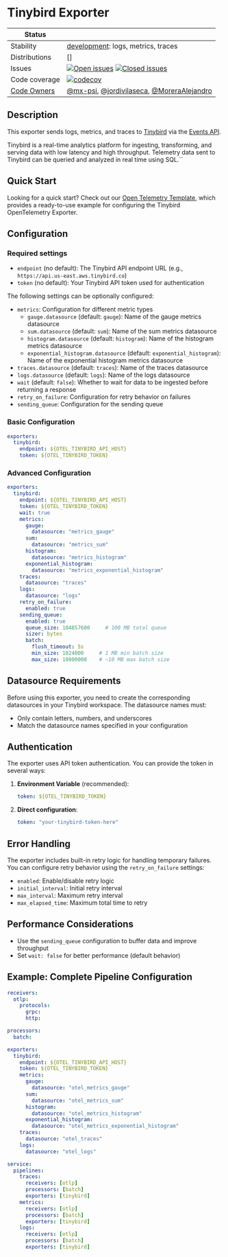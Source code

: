 # Tinybird Exporter
<!-- status autogenerated section -->
| Status        |           |
| ------------- |-----------|
| Stability     | [development]: logs, metrics, traces   |
| Distributions | [] |
| Issues        | [![Open issues](https://img.shields.io/github/issues-search/open-telemetry/opentelemetry-collector-contrib?query=is%3Aissue%20is%3Aopen%20label%3Aexporter%2Ftinybird%20&label=open&color=orange&logo=opentelemetry)](https://github.com/open-telemetry/opentelemetry-collector-contrib/issues?q=is%3Aopen+is%3Aissue+label%3Aexporter%2Ftinybird) [![Closed issues](https://img.shields.io/github/issues-search/open-telemetry/opentelemetry-collector-contrib?query=is%3Aissue%20is%3Aclosed%20label%3Aexporter%2Ftinybird%20&label=closed&color=blue&logo=opentelemetry)](https://github.com/open-telemetry/opentelemetry-collector-contrib/issues?q=is%3Aclosed+is%3Aissue+label%3Aexporter%2Ftinybird) |
| Code coverage | [![codecov](https://codecov.io/github/open-telemetry/opentelemetry-collector-contrib/graph/main/badge.svg?component=exporter_tinybird)](https://app.codecov.io/gh/open-telemetry/opentelemetry-collector-contrib/tree/main/?components%5B0%5D=exporter_tinybird&displayType=list) |
| [Code Owners](https://github.com/open-telemetry/opentelemetry-collector-contrib/blob/main/CONTRIBUTING.md#becoming-a-code-owner)    | [@mx-psi](https://www.github.com/mx-psi), [@jordivilaseca](https://www.github.com/jordivilaseca), [@MoreraAlejandro](https://www.github.com/MoreraAlejandro) |

[development]: https://github.com/open-telemetry/opentelemetry-collector/blob/main/docs/component-stability.md#development
<!-- end autogenerated section -->

## Description

This exporter sends logs, metrics, and traces to [Tinybird](https://www.tinybird.co/) via the [Events API](https://www.tinybird.co/docs/api-reference/events-api).

Tinybird is a real-time analytics platform for ingesting, transforming, and serving data with low latency and high throughput. Telemetry data sent to Tinybird can be queried and analyzed in real time using SQL.``


## Quick Start

Looking for a quick start? Check out our [Open Telemetry Template](https://github.com/tinybirdco/tinybird-otel-template), which provides a ready-to-use example for configuring the Tinybird OpenTelemetry Exporter.

## Configuration

### Required settings

- `endpoint` (no default): The Tinybird API endpoint URL (e.g., `https://api.us-east.aws.tinybird.co`)
- `token` (no default): Your Tinybird API token used for authentication

The following settings can be optionally configured:

- `metrics`: Configuration for different metric types
  - `gauge.datasource` (default: `gauge`): Name of the gauge metrics datasource
  - `sum.datasource` (default: `sum`): Name of the sum metrics datasource  
  - `histogram.datasource` (default: `histogram`): Name of the histogram metrics datasource
  - `exponential_histogram.datasource` (default: `exponential_histogram`): Name of the exponential histogram metrics datasource
- `traces.datasource` (default: `traces`): Name of the traces datasource
- `logs.datasource` (default: `logs`): Name of the logs datasource
- `wait` (default: `false`): Whether to wait for data to be ingested before returning a response
- `retry_on_failure`: Configuration for retry behavior on failures
- `sending_queue`: Configuration for the sending queue


### Basic Configuration

```yaml
exporters:
  tinybird:
    endpoint: ${OTEL_TINYBIRD_API_HOST}
    token: ${OTEL_TINYBIRD_TOKEN}
```

### Advanced Configuration

```yaml
exporters:
  tinybird:
    endpoint: ${OTEL_TINYBIRD_API_HOST}
    token: ${OTEL_TINYBIRD_TOKEN}
    wait: true
    metrics:
      gauge:
        datasource: "metrics_gauge"
      sum:
        datasource: "metrics_sum"
      histogram:
        datasource: "metrics_histogram"
      exponential_histogram:
        datasource: "metrics_exponential_histogram"
    traces:
      datasource: "traces"
    logs:
      datasource: "logs"
    retry_on_failure:
      enabled: true
    sending_queue:
      enabled: true
      queue_size: 104857600     # 100 MB total queue
      sizer: bytes
      batch:
        flush_timeout: 5s
        min_size: 1024000     # 1 MB min batch size
        max_size: 10000000    # ~10 MB max batch size
```

## Datasource Requirements

Before using this exporter, you need to create the corresponding datasources in your Tinybird workspace. The datasource names must:

- Only contain letters, numbers, and underscores
- Match the datasource names specified in your configuration


## Authentication

The exporter uses API token authentication. You can provide the token in several ways:

1. **Environment Variable** (recommended):
   ```yaml
   token: ${OTEL_TINYBIRD_TOKEN}
   ```

2. **Direct configuration**:
   ```yaml
   token: "your-tinybird-token-here"
   ```

## Error Handling

The exporter includes built-in retry logic for handling temporary failures. You can configure retry behavior using the `retry_on_failure` settings:

- `enabled`: Enable/disable retry logic
- `initial_interval`: Initial retry interval
- `max_interval`: Maximum retry interval
- `max_elapsed_time`: Maximum total time to retry

## Performance Considerations

- Use the `sending_queue` configuration to buffer data and improve throughput
- Set `wait: false` for better performance (default behavior)

## Example: Complete Pipeline Configuration

```yaml
receivers:
  otlp:
    protocols:
      grpc:
      http:

processors:
  batch:

exporters:
  tinybird:
    endpoint: ${OTEL_TINYBIRD_API_HOST}
    token: ${OTEL_TINYBIRD_TOKEN}
    metrics:
      gauge:
        datasource: "otel_metrics_gauge"
      sum:
        datasource: "otel_metrics_sum"
      histogram:
        datasource: "otel_metrics_histogram"
      exponential_histogram:
        datasource: "otel_metrics_exponential_histogram"
    traces:
      datasource: "otel_traces"
    logs:
      datasource: "otel_logs"

service:
  pipelines:
    traces:
      receivers: [otlp]
      processors: [batch]
      exporters: [tinybird]
    metrics:
      receivers: [otlp]
      processors: [batch]
      exporters: [tinybird]
    logs:
      receivers: [otlp]
      processors: [batch]
      exporters: [tinybird]
```